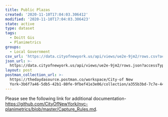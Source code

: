```yaml
---
title: Public Plazas
created: '2020-11-10T17:04:03.306412'
modified: '2020-11-10T17:04:03.306423'
state: active
type: dataset
tags:
  - Doitt Gis
  - Planimetrics
groups:
  - Local Government
csv_url: 'https://data.cityofnewyork.us/api/views/ue2e-9jm2/rows.csv?accessType=DOWNLOAD'
json_url: >-
  https://data.cityofnewyork.us/api/views/ue2e-9jm2/rows.json?accessType=DOWNLOAD
layout: post
postman_collection_url: >-
  https://thedaydasource.postman.co/workspace/City-of New
  York~3b6f7a46-5db5-42b1-80fe-9fbef41e3e06/collection/a355b3bd-7c7e-4450-b87c-58238bf9f456
---
```

Please see the following link for additional documentation- https://github.com/CityOfNewYork/nyc-planimetrics/blob/master/Capture_Rules.md.
